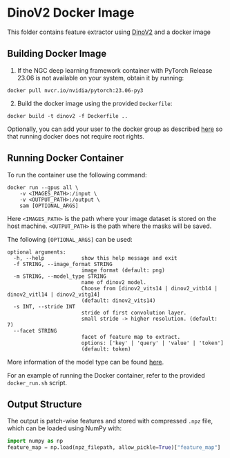# DinoV2 Docker Image
This folder contains feature extractor using [DinoV2](https://github.com/facebookresearch/dinov2) and a docker image
## Building Docker Image
1) If the NGC deep learning framework container with PyTorch Release 23.06 is not available on your system, obtain it by running:
```
docker pull nvcr.io/nvidia/pytorch:23.06-py3
``` 
2) Build the docker image using the provided `Dockerfile`:
```
docker build -t dinov2 -f Dockerfile ..
```
Optionally, you can add your user to the docker group as described [here](https://docs.docker.com/engine/install/linux-postinstall/) so that running docker does not require root rights.
## Running Docker Container
To run the container use the following command:
```
docker run --gpus all \
    -v <IMAGES_PATH>:/input \
    -v <OUTPUT_PATH>:/output \
    sam [OPTIONAL_ARGS]
```
Here `<IMAGES_PATH>` is the path where your image dataset is stored on the host machine. `<OUTPUT_PATH>` is the path where the masks will be saved.

The following `[OPTIONAL_ARGS]` can be used:
```
optional arguments:
  -h, --help            show this help message and exit
  -f STRING, --image_format STRING
                        image format (default: png)
  -m STRING, --model_type STRING
                        name of dinov2 model.
                        Choose from [dinov2_vits14 | dinov2_vitb14 | dinov2_vitl14 | dinov2_vitg14]
                        (default: dinov2_vits14)
  -s INT, --stride INT  
                        stride of first convolution layer. 
                        small stride -> higher resolution. (default: 7)
  --facet STRING
                        facet of feature map to extract. 
                        options: ['key' | 'query' | 'value' | 'token']
                        (default: token)
```
More information of the model type can be found [here](https://github.com/facebookresearch/dinov2/blob/main/MODEL_CARD.md).

For an example of running the Docker container, refer to the provided `docker_run.sh` script.
## Output Structure
The output is patch-wise features and stored with compressed `.npz` file, which can be loaded using NumPy with:
```python
import numpy as np
feature_map = np.load(npz_filepath, allow_pickle=True)["feature_map"]
```